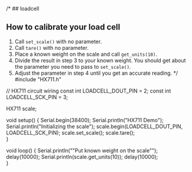 /* ## loadcell
## How to calibrate your load cell
1. Call `set_scale()` with no parameter.
2. Call `tare()` with no parameter.
3. Place a known weight on the scale and call `get_units(10)`.
4. Divide the result in step 3 to your known weight. You should
   get about the parameter you need to pass to `set_scale()`.
5. Adjust the parameter in step 4 until you get an accurate reading.
   */
#include "HX711.h"

// HX711 circuit wiring
const int LOADCELL_DOUT_PIN = 2;
const int LOADCELL_SCK_PIN = 3;


HX711 scale;

void setup() {
  Serial.begin(38400);
  Serial.println("HX711 Demo");
  Serial.println("Initializing the scale");
  scale.begin(LOADCELL_DOUT_PIN, LOADCELL_SCK_PIN);
  scale.set_scale();
  scale.tare();    
}

  void loop() {
  Serial.println(""Put known weight on the scale"");
  delay(10000);
  Serial.println(scale.get_units(10));
  delay(10000);    
  }
